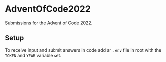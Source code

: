 # AdventOfCode2022
Submissions for the Advent of Code 2022.

## Setup
To receive input and submit answers in code add an `.env` file in root with the `TOKEN` and `YEAR` variable set.
